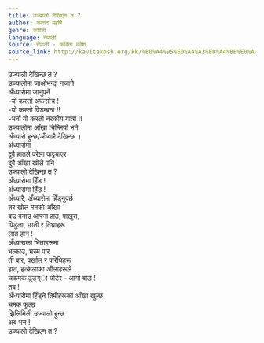 ```yaml
---
title: उज्यालो देखिएन त ?
author: कणाद महर्षि
genre: कविता
language: नेपाली
source: नेपाली - कविता कोश
source_link: http://kavitakosh.org/kk/%E0%A4%95%E0%A4%A3%E0%A4%BE%E0%A4%A6_%E0%A4%AE%E0%A4%B9%E0%A4%B0%E0%A5%8D%E0%A4%B7%E0%A4%BF
---
```


उज्यालो देखिन्छ त ?  
उज्यालोमा जाओभन्दा नजाने  
अँध्यारोमा जानुपर्ने  
-यो कस्तो अफसोच !  
-यो कस्तो विडम्बना !!  
-भनौं यो कस्तो नरकीय यात्रा !!  
उज्यालोमा आँखा चिम्लियो भने  
अँध्यारो हुन्छ/अँध्यारै देखिन्छ ।  
अँध्यारोमा  
दुवै हातले परेला फट्टयाएर  
दुवै आँखा खोले पनि  
उज्यालो देखिन्छ त ?  
अँध्यारोमा हिँड !  
अँध्यारोमा हिँड !  
अँध्यारै, अँध्यारोमा हिँड्नुपर्छ  
तर खोल मनको आँखा  
बज्र बनाउ आफ्ना हात, पाखुरा,  
पिडुला, छाती र तिघ्राहरू  
लात हान !  
अँध्याराका भिताहरूमा  
भत्काउ, भस्म पार  
ती बार, पर्खाल र परिधिहरू  
हात, हत्केलाका औंलाहरूले  
चकमक ढुङ्ग्ा घोटेर - आगो बाल !  
तब !  
अँध्यारोमा हिँड्ने तिमीहरूको आँखा खुल्छ  
चमक फुल्छ  
झिलिमिली उज्यालो हुन्छ  
अब भन !  
उज्यालो देखिएन त ?
